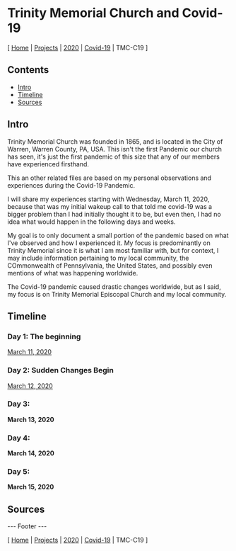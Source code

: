 # Trinity Memorial Church and Covid-19

[ [Home](..\..\..\..\..\emwcnotes\README.md) | [Projects](..\..\..\..\projects\README.md) | [2020](..\..\..\2020\README.md) | [Covid-19](..\..\README.md) | TMC-C19 ]

## Contents

- [Intro](#intro)
- [Timeline](#timeline)
- [Sources](#sources)

## Intro

Trinity Memorial Church was founded in 1865, and is located in the City of Warren, Warren County, PA, USA. This isn't the first Pandemic our church has seen, it's just the first pandemic of this size that any of our members have experienced firsthand.

This an other related files are based on my personal observations and experiences during the Covid-19 Pandemic.

I will share my experiences starting with Wednesday, March 11, 2020, because that was my initial wakeup call to that told me covid-19 was a bigger problem than I had initially thought it to be, but even then, I had no idea what would happen in the following days and weeks.

My goal is to only document a small portion of the pandemic based on what I've observed and how I experienced it. My focus is predominantly on Trinity Memorial since it is what I am most familiar with, but for context, I may include information pertaining to my local community, the COmmonwealth of Pennsylvania, the United States, and possibly even mentions of what was happening worldwide.

The Covid-19 pandemic caused drastic changes worldwide, but as I said, my focus is on Trinity Memorial Episcopal Church and my local community.

## Timeline

### Day 1: The beginning
[March 11, 2020](Projects\2020\Covid-19\TMC-C19\Timeline\03-11-2020\README.md)

### Day 2: Sudden Changes Begin
[March 12, 2020](Projects\2020\Covid-19\TMC-C19\Timeline\03-12-2020\README.md)

### Day 3:
**March 13, 2020**

### Day 4:
**March 14, 2020**

### Day 5:
**March 15, 2020**

## Sources


--- Footer ---

[ [Home](..\..\..\..\..\emwcnotes\README.md) | [Projects](..\..\..\..\projects\README.md) | [2020](..\..\..\2020\README.md) | [Covid-19](..\..\README.md) | TMC-C19 ]
